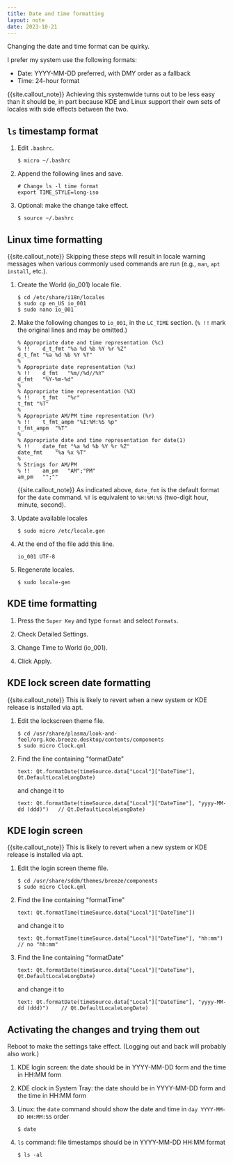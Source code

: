 ```yaml
---
title: Date and time formatting
layout: note
date: 2023-10-21
---
```


Changing the date and time format can be quirky.

I prefer my system use the following formats:
- Date: YYYY-MM-DD preferred, with DMY order as a fallback
- Time: 24-hour format

{{site.callout_note}} Achieving this systemwide turns out to be less easy than it should be, in part because KDE and Linux support their own sets of locales with side effects between the two.

## `ls` timestamp format

1. Edit `.bashrc`.
    ```shell
    $ micro ~/.bashrc
    ```

2. Append the following lines and save.
    ```text
    # Change ls -l time format
    export TIME_STYLE=long-iso
    ```

3. Optional: make the change take effect.
    ```shell
    $ source ~/.bashrc
    ```

## Linux time formatting

{{site.callout_note}} Skipping these steps will result in locale warning
messages when various commonly used commands are run (e.g., `man`, `apt install`,
etc.).

1. Create the World (io_001) locale file.
    ```shell
    $ cd /etc/share/i18n/locales
    $ sudo cp en_US io_001
    $ sudo nano io_001
    ```

2. Make the following changes to `io_001`, in the `LC_TIME` section. (`% !!` mark the original lines and may be omitted.)
    ```
    % Appropriate date and time representation (%c)
    % !!	d_t_fmt "%a %d %b %Y %r %Z"
    d_t_fmt	"%a %d %b %Y %T"
    %
    % Appropriate date representation (%x)
    % !!	d_fmt   "%m//%d//%Y"
    d_fmt	"%Y-%m-%d"
    %
    % Appropriate time representation (%X)
    % !!	t_fmt   "%r"
    t_fmt "%T"
    %
    % Appropriate AM/PM time representation (%r)
    % !!	t_fmt_ampm "%I:%M:%S %p"
    t_fmt_ampm	"%T"
    %
    % Appropriate date and time representation for date(1)
    % !!	date_fmt "%a %d %b %Y %r %Z"
    date_fmt	"%a %x %T"
    %
    % Strings for AM/PM
    % !!	am_pm	"AM";"PM"
    am_pm	"";""
    ```

    {{site.callout_note}} As indicated above, `date_fmt` is the default format for the `date` command. `%T` is equivalent to `%H:%M:%S` (two-digit hour, minute, second).

3. Update available locales
    ```shell
    $ sudo micro /etc/locale.gen
    ```

<!--
4. Uncomment (remove the leading #) from the line `en_IL UTF-8` and save.
-->
4. At the end of the file add this line.
    ```
    io_001 UTF-8
    ```

5. Regenerate locales.
    ```shell
    $ sudo locale-gen
    ```

## KDE time formatting

1. Press the `Super Key` and type `format` and select `Formats`.

2. Check Detailed Settings.

3. Change Time to World (io_001). <!-- Israel - English (en_IL) -->

4. Click Apply.

## KDE lock screen date formatting

{{site.callout_note}} This is likely to revert when a new system or KDE release is installed via apt.

1. Edit the lockscreen theme file.
    ```shell
    $ cd /usr/share/plasma/look-and-feel/org.kde.breeze.desktop/contents/components
    $ sudo micro Clock.qml
    ```

2. Find the line containing "formatDate"
    ```
    text: Qt.formatDate(timeSource.data["Local"]["DateTime"], Qt.DefaultLocaleLongDate)
    ```
    and change it to
    ```
    text: Qt.formatDate(timeSource.data["Local"]["DateTime"], "yyyy-MM-dd (ddd)")   // Qt.DefaultLocaleLongDate)
    ```

## KDE login screen

{{site.callout_note}} This is likely to revert when a new system or KDE release is installed via apt.

1. Edit the login screen theme file.
    ```shell
    $ cd /usr/share/sddm/themes/breeze/components
    $ sudo micro Clock.qml
    ```

2. Find the line containing "formatTime"
    ```text
    text: Qt.formatTime(timeSource.data["Local"]["DateTime"])
    ```
    and change it to
    ```text
    text: Qt.formatTime(timeSource.data["Local"]["DateTime"], "hh:mm")    // no "hh:mm"
    ```

3. Find the line containing "formatDate"
    ```text
    text: Qt.formatDate(timeSource.data["Local"]["DateTime"], Qt.DefaultLocaleLongDate)
    ```
    and change it to
    ```text
    text: Qt.formatDate(timeSource.data["Local"]["DateTime"], "yyyy-MM-dd (ddd)")    // Qt.DefaultLocaleLongDate)
    ```

## Activating the changes and trying them out

Reboot to make the settings take effect. (Logging out and back will probably also work.)

1. KDE login screen: the date should be in YYYY-MM-DD form and the time in HH:MM form

2. KDE clock in System Tray: the date should be in YYYY-MM-DD form and the time in HH:MM form

3. Linux: the `date` command should show the date and time in `day YYYY-MM-DD HH:MM:SS` order
    ```
    $ date
    ```

4. `ls` command: file timestamps should be in YYYY-MM-DD HH:MM format
    ```
    $ ls -al
    ```
